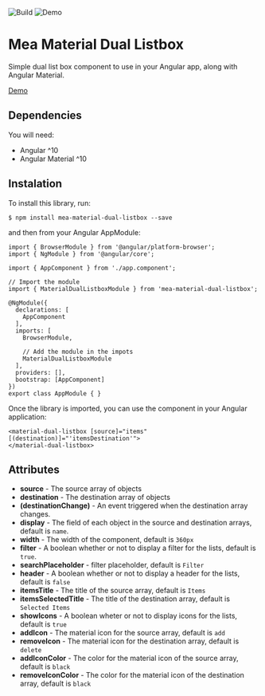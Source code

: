 ![Build](https://github.com/rockaru/mea-material-dual-listbox/workflows/Build/badge.svg)
![Demo](https://github.com/rockaru/mea-material-dual-listbox/workflows/Demo/badge.svg)

# Mea Material Dual Listbox

Simple dual list box component to use in your Angular app, along with Angular Material.

[Demo](https://rockaru.github.io/mea-material-dual-listbox/)

## Dependencies
You will need:

- Angular ^10
- Angular Material ^10

## Instalation

To install this library, run:

```
$ npm install mea-material-dual-listbox --save
```

and then from your Angular AppModule:

```
import { BrowserModule } from '@angular/platform-browser';
import { NgModule } from '@angular/core';

import { AppComponent } from './app.component';

// Import the module
import { MaterialDualListboxModule } from 'mea-material-dual-listbox';

@NgModule({
  declarations: [
    AppComponent
  ],
  imports: [
    BrowserModule,

    // Add the module in the impots
    MaterialDualListboxModule
  ],
  providers: [],
  bootstrap: [AppComponent]
})
export class AppModule { }
```

Once the library is imported, you can use the component in your Angular application:

```
<material-dual-listbox [source]="items" [(destination)]="'itemsDestination'">
</material-dual-listbox>
```

## Attributes

- **source** - The source array of objects
- **destination** - The destination array of objects
- **(destinationChange)** - An event triggered when the destination array changes.
- **display** - The field of each object in the source and destination arrays, default is  `name`.
- **width** - The width of the component, default is `360px`
- **filter** - A boolean whether or not to display a filter for the lists, default is `true`.
- **searchPlaceholder** - filter placeholder, default is `Filter`
- **header** - A boolean whether or not to display a header for the lists, default is `false`
- **itemsTitle** - The title of the source array, default is `Items`
- **itemsSelectedTitle** - The title of the destination array, default is `Selected Items`
- **showIcons** - A boolean wheter or not to display icons for the lists, default is `true`
- **addIcon** - The material icon for the source array, default is `add`
- **removeIcon** - The material icon for the destination array, default is `delete`
- **addIconColor** - The color for the material icon of the source array, default is `black`
- **removeIconColor** - The color for the material icon of the destination array, default is `black`
